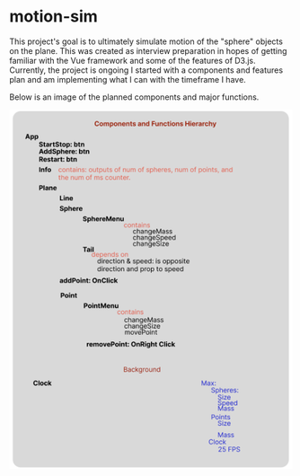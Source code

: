 # motion-sim
This project's goal is to ultimately simulate motion of the "sphere" objects on the plane. This was created as interview preparation in hopes of 
getting familiar with the Vue framework and some of the features of D3.js. Currently, the project is ongoing I started with a components
and features plan and am implementing what I can with the timeframe I have.

Below is an image of the planned components and major functions.

![Project Component Plan](Plan.png)

